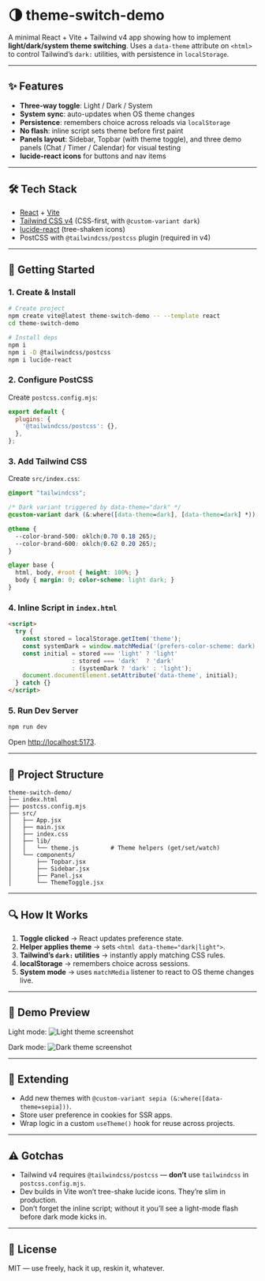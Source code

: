 # 🌗 theme-switch-demo

A minimal React + Vite + Tailwind v4 app showing how to implement **light/dark/system theme switching**.
Uses a `data-theme` attribute on `<html>` to control Tailwind’s `dark:` utilities, with persistence in `localStorage`.

---

## ✨ Features

* **Three-way toggle**: Light / Dark / System
* **System sync**: auto-updates when OS theme changes
* **Persistence**: remembers choice across reloads via `localStorage`
* **No flash**: inline script sets theme before first paint
* **Panels layout**: Sidebar, Topbar (with theme toggle), and three demo panels (Chat / Timer / Calendar) for visual testing
* **lucide-react icons** for buttons and nav items

---

## 🛠 Tech Stack

* [React](https://react.dev/) + [Vite](https://vitejs.dev/)
* [Tailwind CSS v4](https://tailwindcss.com/) (CSS-first, with `@custom-variant dark`)
* [lucide-react](https://lucide.dev/) (tree-shaken icons)
* PostCSS with `@tailwindcss/postcss` plugin (required in v4)

---

## 🚀 Getting Started

### 1. Create & Install

```bash
# Create project
npm create vite@latest theme-switch-demo -- --template react
cd theme-switch-demo

# Install deps
npm i
npm i -D @tailwindcss/postcss
npm i lucide-react
```

### 2. Configure PostCSS

Create `postcss.config.mjs`:

```js
export default {
  plugins: {
    '@tailwindcss/postcss': {},
  },
};
```

### 3. Add Tailwind CSS

Create `src/index.css`:

```css
@import "tailwindcss";

/* Dark variant triggered by data-theme="dark" */
@custom-variant dark (&:where([data-theme=dark], [data-theme=dark] *));

@theme {
  --color-brand-500: oklch(0.70 0.18 265);
  --color-brand-600: oklch(0.62 0.20 265);
}

@layer base {
  html, body, #root { height: 100%; }
  body { margin: 0; color-scheme: light dark; }
}
```

### 4. Inline Script in `index.html`

```html
<script>
  try {
    const stored = localStorage.getItem('theme');
    const systemDark = window.matchMedia('(prefers-color-scheme: dark)').matches;
    const initial = stored === 'light' ? 'light'
                  : stored === 'dark'  ? 'dark'
                  : (systemDark ? 'dark' : 'light');
    document.documentElement.setAttribute('data-theme', initial);
  } catch {}
</script>
```

### 5. Run Dev Server

```bash
npm run dev
```

Open [http://localhost:5173](http://localhost:5173).

---

## 📂 Project Structure

```
theme-switch-demo/
├── index.html
├── postcss.config.mjs
├── src/
│   ├── App.jsx
│   ├── main.jsx
│   ├── index.css
│   ├── lib/
│   │   └── theme.js         # Theme helpers (get/set/watch)
│   └── components/
│       ├── Topbar.jsx
│       ├── Sidebar.jsx
│       ├── Panel.jsx
│       └── ThemeToggle.jsx
```

---

## 🔍 How It Works

1. **Toggle clicked** → React updates preference state.
2. **Helper applies theme** → sets `<html data-theme="dark|light">`.
3. **Tailwind’s `dark:` utilities** → instantly apply matching CSS rules.
4. **localStorage** → remembers choice across sessions.
5. **System mode** → uses `matchMedia` listener to react to OS theme changes live.

---

## 📸 Demo Preview

Light mode:
![Light theme screenshot](https://dummyimage.com/600x300/ffffff/000000\&text=Light+Theme)

Dark mode:
![Dark theme screenshot](https://dummyimage.com/600x300/000000/ffffff\&text=Dark+Theme)

---

## 🧩 Extending

* Add new themes with `@custom-variant sepia (&:where([data-theme=sepia]))`.
* Store user preference in cookies for SSR apps.
* Wrap logic in a custom `useTheme()` hook for reuse across projects.

---

## ⚠️ Gotchas

* Tailwind v4 requires `@tailwindcss/postcss` — **don’t** use `tailwindcss` in `postcss.config.mjs`.
* Dev builds in Vite won’t tree-shake lucide icons. They’re slim in production.
* Don’t forget the inline script; without it you’ll see a light-mode flash before dark mode kicks in.

---

## 📄 License

MIT — use freely, hack it up, reskin it, whatever.
